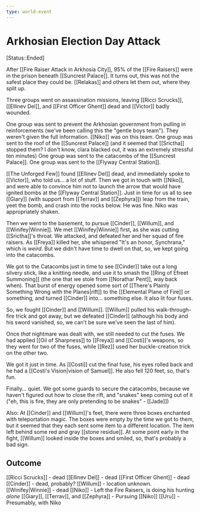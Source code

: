 ```yaml
---
type: world-event
---
```


# Arkhosian Election Day Attack
[Status::Ended]

After [[Fire Raiser Attack in Arkhosia City]], 95% of the [[Fire Raisers]] were in the prison beneath [[Suncrest Palace]]. It turns out, this was not the safest place they could be. [[Relakas]] and others let them out, where they split up.

Three groups went on assassination missions, leaving [[Ricci Scrucks]], [[Ellinev Del]], and [[First Officer Ghent]] dead and [[Victor]] badly wounded. 

One group was sent to prevent the Arkhosian government from pulling in reinforcements (we've been calling this the "gentle boys team"). They weren't given the full information. [[Niko]] was on this team.
One group was sent to the roof of the [[Suncrest Palace]] (and it seemed that [[Srictha]] stopped them? I don't know, clara blacked out, it was an extremely stressful ten minutes)
One group was sent to the catacombs of the [[Suncrest Palace]].
One group was sent to the [[Flyway Central Station]]. 

[[The Unforged Few]] found [[Ellinev Del]] dead, and immediately spoke to [[Victor]], who told us... a lot of stuff. Then we got in touch with [[Niko]], and were able to convince him not to launch the arrow that would have ignited bombs at the [[Flyway Central Station]]. Just in time for us all to see [[Giary]] (with support from [[Terrav]] and [[Zephyra]]) leap from the train, yeet the bomb, and crash into the rocks below. He was fine. Niko was appropriately shaken.

Then we went to the basement, to pursue [[Cinder]], [[Willum]], and [[Winifey|Winnie]]. We met [[Winifey|Winnie]] first, as she was cutting [[Srictha]]'s throat. We attacked, and defeated her and her squad of fire raisers. As [[Freya]] killed her, she whispered "It's an honor, Synchrana," which is *weird*. But we didn't have time to dwell on that, so, we kept going into the catacombs. 

We got to the Catacombs just in time to see [[Cinder]] take out a long silvery stick, like a knitting needle, and use it to smash the [[Ring of Efreet Summoning]] (the one that we stole from [[Norathar Pent]], way back when). That burst of energy opened some sort of [[There's Plainly Something Wrong with the Planes|rift]] to the [[Elemental Plane of Fire]] or something, and turned [[Cinder]] into... something else. It also lit four fuses. 


So, we fought [[Cinder]] and [[Willum]]. [[Willum]] pulled his walk-through-fire trick and got away, but we defeated [[Cinder]] (although his body and his sword vanished, so, we can't be sure we've seen the last of him). 

Once *that* nightmare was dealt with, we still needed to cut the fuses. We had applied [[Oil of Sharpness]] to [[Freya]] and [[Costi]]'s weapons, so they went for two of the fuses, while [[Rez]] used her buckle-creation trick on the other two. 

We got it just in time. As [[Costi]] cut the final fuse, his eyes rolled back and he had a [[Costi's Vision|vision of Samuel]]. He also fell 120 feet, so, that's fun.

Finally... quiet. We got some guards to secure the catacombs, because we haven't figured out how to close the rift, and "snakes" keep coming out of it ("eh, this is fire, they are only pretending to be snakes" - [[Jade]])

Also: At [[Cinder]] and [[Willum]]'s feet, there were three boxes enchanted with teleportation magic. The boxes were empty by the time we got to them, but it seemed that they each sent some item to a different location. The item left behind some red and gray [[stone residue]]. At some point early in the fight, [[Willum]] looked inside the boxes and smiled, so, that's probably a bad sign.

## Outcome
[[Ricci Scrucks]] - dead
[[Ellinev Del]] - dead
[[First Officer Ghent]] - dead
[[Cinder]] - dead, probably?
[[Willum]] - location unknown.
[[Winifey|Winnie]] - dead
[[Niko]] - Left the Fire Raisers, is doing his hunting *alone*
[[Giary]], [[Terrav]], and [[Zephyra]] - Pursuing [[Niko]]
[[Uru]] - Presumably, with Niko

